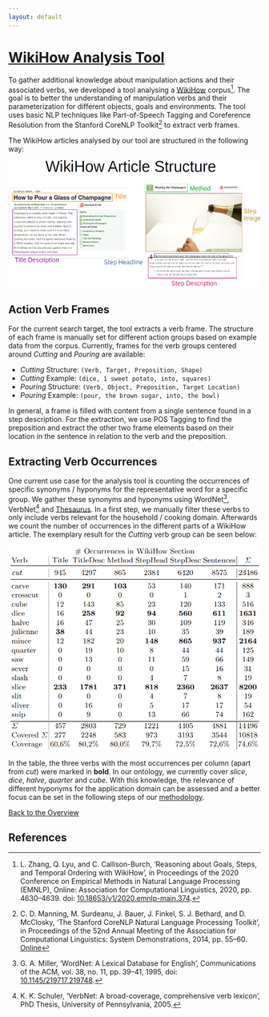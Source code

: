 ```yaml
---
layout: default
---
```


# [WikiHow Analysis Tool](https://github.com/Food-Ninja/WikiHow-Instruction-Extraction)

To gather additional knowledge about manipulation actions and their associated verbs, we developed a tool analysing a [WikiHow](https://www.wikihow.com) corpus[^1].
The goal is to better the understanding of manipulation verbs and their parameterization for different objects, goals and environments.
The tool uses basic NLP techniques like Part-of-Speech Tagging and Coreference Resolution from the Stanford CoreNLP Toolkit[^2] to extract verb frames.

The WikiHow articles analysed by our tool are structured in the following way:

<p align="center">
  <img src="https://github.com/Food-Ninja/WikiHow-Instruction-Extraction/blob/main/WikiHow%20Article%20Structure.png" width="600" alt="Summarising the structure of a WikiHow article"/><br>
</p>

## Action Verb Frames

For the current search target, the tool extracts a verb frame. 
The structure of each frame is manually set for different action groups based on example data from the corpus.
Currently, frames for the verb groups centered around *Cutting* and *Pouring* are available:

- *Cutting* Structure: `(Verb, Target, Preposition, Shape)`
- *Cutting* Example: `(dice, 1 sweet potato, into, squares)`
- *Pouring* Structure: `(Verb, Object, Preposition, Target Location)`
- *Pouring* Example: `(pour, the brown sugar, into, the bowl)`

In general, a frame is filled with content from a single sentence found in a step description.
For the extraction, we use POS Tagging to find the preposition and extract the other two frame elements based on their location in the sentence in relation to the verb and the preposition.

## Extracting Verb Occurrences

One current use case for the analysis tool is counting the occurrences of specific synonyms / hyponyms for the representative word for a specific group.
We gather these synonyms and hyponyms using WordNet[^3], VerbNet[^4] and [Thesaurus](https://www.thesaurus.com/).
In a first step, we manually filter these verbs to only include verbs relevant for the household / cooking domain.
Afterwards we count the number of occurrences in the different parts of a WikiHow article.
The exemplary result for the *Cutting* verb group can be seen below:

<p align="center">
  <img src="img/CuttingWikiHowResults.png" width="600" alt="Occurrences of Cutting and its hyponyms in the WikiHow corpus"/><br>
</p>

In the table, the three verbs with the most occurrences per column (apart from *cut*) were marked in **bold**.
In our ontology, we currently cover *slice*, *dice*, *halve*, *quarter* and *cube*.
With this knowledge, the relevance of different hyponyms for the application domain can be assessed and a better focus can be set in the following steps of our [methodology](./Methodology.html).

[Back to the Overview](./)

## References

[^1]: L. Zhang, Q. Lyu, and C. Callison-Burch, ‘Reasoning about Goals, Steps, and Temporal Ordering with WikiHow’, in Proceedings of the 2020 Conference on Empirical Methods in Natural Language Processing (EMNLP), Online: Association for Computational Linguistics, 2020, pp. 4630–4639. doi: [10.18653/v1/2020.emnlp-main.374](https://aclanthology.org/2020.emnlp-main.374/).
[^2]: C. D. Manning, M. Surdeanu, J. Bauer, J. Finkel, S. J. Bethard, and D. McClosky, ‘The Stanford CoreNLP Natural Language Processing Toolkit’, in Proceedings of the 52nd Annual Meeting of the Association for Computational Linguistics: System Demonstrations, 2014, pp. 55–60. [Online](http://www.aclweb.org/anthology/P/P14/P14-5010)
[^3]: G. A. Miller, ‘WordNet: A Lexical Database for English’, Communications of the ACM, vol. 38, no. 11, pp. 39–41, 1995, doi: [10.1145/219717.219748](https://dl.acm.org/doi/10.1145/219717.219748).
[^4]: K. K. Schuler, ‘VerbNet: A broad-coverage, comprehensive verb lexicon’, PhD Thesis, University of Pennsylvania, 2005.